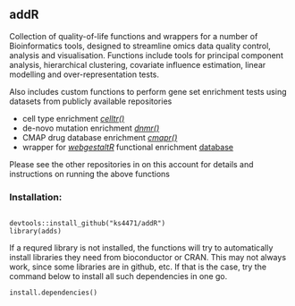 ## addR
Collection of quality-of-life functions and wrappers for a number of Bioinformatics tools, designed to streamline omics data quality control, analysis and visualisation. Functions include tools for principal component analysis, hierarchical clustering, covariate influence estimation, linear modelling and over-representation tests.

Also includes custom functions to perform gene set enrichment tests using datasets from publicly available repositories
- cell type enrichment [*celltr()*](https://github.com/ks4471/celltr)
- de-novo mutation enrichment [*dnmr()*](https://github.com/ks4471/dnmr)
- CMAP drug database enrichment [*cmapr()*](https://github.com/ks4471/cmapr)
- wrapper for [*webgestaltR*](https://github.com/ks4471/webg) functional enrichment [database](http://www.webgestalt.org/option.php)

Please see the other repositories in on this account for details and instructions on running the above functions


### Installation:
```

devtools::install_github("ks4471/addR")
library(adds)

```


If a requred library is not installed, the functions will try to automatically install libraries they need from bioconductor or CRAN. This may not always work, since some libraries are in github, etc. If that is the case, try the command below to install all such dependencies in one go.
```
install.dependencies()
```

